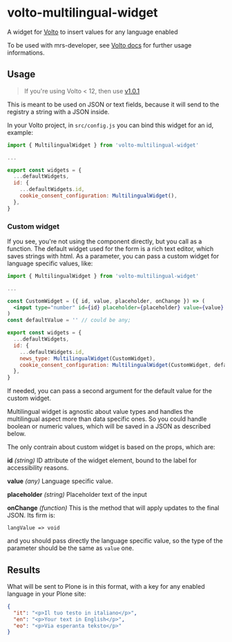 # volto-multilingual-widget

A widget for [Volto](https://github.com/plone/volto) to insert values for any language enabled

To be used with mrs-developer, see [Volto docs](https://docs.voltocms.com/customizing/add-ons/) for further usage informations.

## Usage

> If you're using Volto < 12, then use [v1.0.1](https://github.com/collective/volto-multilingual-widget/tree/v1.0.1)

This is meant to be used on JSON or text fields, because it will send to the registry a string with a JSON inside.

In your Volto project, in `src/config.js` you can bind this widget for an id, example:

```js
import { MultilingualWidget } from 'volto-multilingual-widget'

...

export const widgets = {
  ...defaultWidgets,
  id: {
    ...defaultWidgets.id,
    cookie_consent_configuration: MultilingualWidget(),
  },
}
```

### Custom widget

If you see, you're not using the component directly, but you call as a function.
The default widget used for the form is a rich text editor, which saves strings with html.
As a parameter, you can pass a custom widget for language specific values, like:

```jsx
import { MultilingualWidget } from 'volto-multilingual-widget'

...

const CustomWidget = ({ id, value, placeholder, onChange }) => (
  <input type="number" id={id} placeholder={placeholder} value={value} onChange={onChange} />
)
const defaultValue = '' // could be any;

export const widgets = {
  ...defaultWidgets,
  id: {
    ...defaultWidgets.id,
    news_type: MultilingualWidget(CustomWidget),
    cookie_consent_configuration: MultilingualWidget(CustomWidget, defaultValue),
  },
}
```

If needed, you can pass a second argument for the default value for the custom widget.

Multilingual widget is agnostic about value types and handles the multilingual aspect more than data specific ones.
So you could handle boolean or numeric values, which will be saved in a JSON as described below.

The only contrain about custom widget is based on the props, which are:

**id** _(string)_
ID attribute of the widget element, bound to the label for accessibility reasons.

**value** _(any)_
Language specific value.

**placeholder** _(string)_
Placeholder text of the input

**onChange** _(function)_
This is the method that will apply updates to the final JSON.
Its firm is:

`langValue => void`

and you should pass directly the language specific value, so the type of the parameter should be the same as `value` one.

## Results

What will be sent to Plone is in this format, with a key for any enabled language in your Plone site:

```json
{
  "it": "<p>Il tuo testo in italiano</p>",
  "en": "<p>Your text in English</p>",
  "eo": "<p>Via esperanta teksto</p>"
}
```
